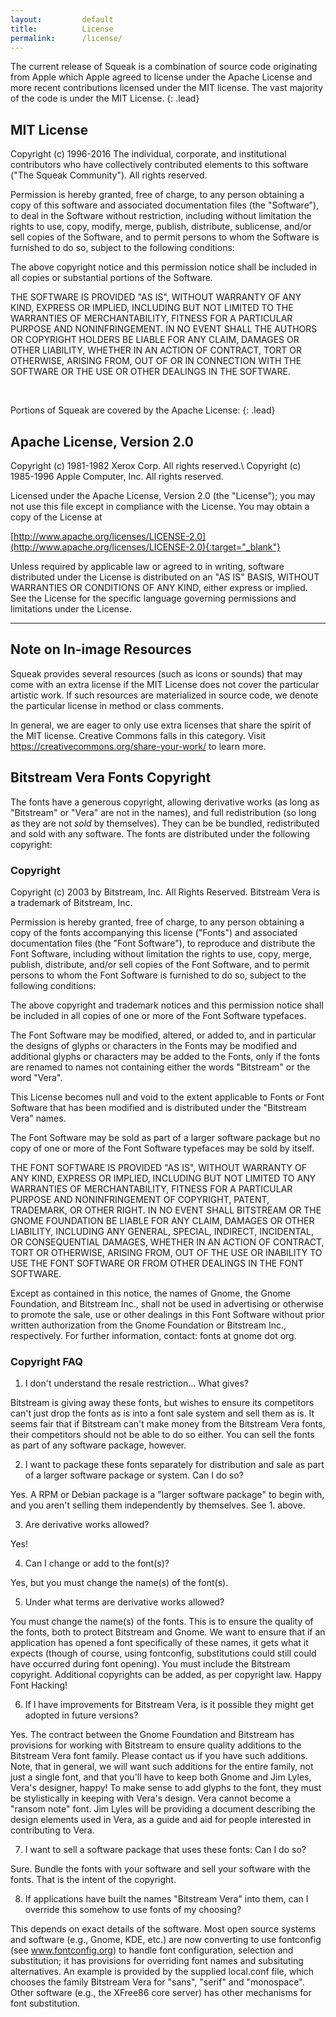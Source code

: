 ```yaml
---
layout:         default
title:          License
permalink:      /license/
---
```


The current release of Squeak is a combination of source code
originating from Apple which Apple agreed to license under the Apache
License and more recent contributions licensed under the MIT license.  The
vast majority of the code is under the MIT License.
{: .lead}


## MIT License

Copyright (c) 1996-2016 The individual, corporate, and institutional contributors
who have collectively contributed elements to this software (&quot;The
Squeak Community&quot;).
All rights reserved.

Permission is hereby granted, free of charge, to any person obtaining a
copy of this software and associated documentation files
(the &quot;Software&quot;), to deal in the Software without restriction,
including without limitation the rights to use, copy, modify, merge,
publish, distribute, sublicense, and/or sell copies of the Software, and to
permit persons to whom the Software is furnished to do so, subject to the
following conditions:

The above copyright notice and this permission notice shall be included
in all copies or substantial portions of the Software.

THE SOFTWARE IS PROVIDED &quot;AS IS&quot;, WITHOUT WARRANTY OF ANY KIND,
EXPRESS OR IMPLIED, INCLUDING BUT NOT LIMITED TO THE WARRANTIES OF
MERCHANTABILITY, FITNESS FOR A PARTICULAR PURPOSE AND NONINFRINGEMENT. IN NO
EVENT SHALL THE AUTHORS OR COPYRIGHT HOLDERS BE LIABLE FOR ANY CLAIM, DAMAGES OR
OTHER LIABILITY, WHETHER IN AN ACTION OF CONTRACT, TORT OR OTHERWISE, ARISING
FROM, OUT OF OR IN CONNECTION WITH THE SOFTWARE OR THE USE OR OTHER DEALINGS
IN THE SOFTWARE.

<br />

Portions of Squeak are covered by the Apache License:
{: .lead}

## Apache License, Version 2.0

Copyright (c) 1981-1982 Xerox Corp. All rights reserved.\\
Copyright (c) 1985-1996 Apple Computer, Inc. All rights reserved.

Licensed under the Apache License, Version 2.0 (the &quot;License&quot;);
you may not use this file except in compliance with the License. You may
obtain a copy of the License at

[http://www.apache.org/licenses/LICENSE-2.0](http://www.apache.org/licenses/LICENSE-2.0){:target="_blank"}

Unless required by applicable law or agreed to in writing, software
distributed under the License is distributed on an &quot;AS IS&quot; BASIS,
WITHOUT WARRANTIES OR CONDITIONS OF ANY KIND, either express or implied. See
the License for the specific language governing permissions and limitations
under the License.

<hr>

## Note on In-image Resources

Squeak provides several resources (such as icons or sounds) that may come with an extra license if the MIT License does not cover the particular artistic work. If such resources are materialized in source code, we denote the particular license in method or class comments.

In general, we are eager to only use extra licenses that share the spirit of the MIT license. Creative Commons falls in this category. Visit <https://creativecommons.org/share-your-work/> to learn more.


## Bitstream Vera Fonts Copyright

The fonts have a generous copyright, allowing derivative works (as
long as &quot;Bitstream&quot; or &quot;Vera&quot; are not in the names), and full
redistribution (so long as they are not *sold* by themselves). They
can be be bundled, redistributed and sold with any software.
The fonts are distributed under the following copyright:


### Copyright

Copyright (c) 2003 by Bitstream, Inc. All Rights Reserved. Bitstream
Vera is a trademark of Bitstream, Inc.

Permission is hereby granted, free of charge, to any person obtaining
a copy of the fonts accompanying this license (&quot;Fonts&quot;) and associated
documentation files (the &quot;Font Software&quot;), to reproduce and distribute
the Font Software, including without limitation the rights to use,
copy, merge, publish, distribute, and/or sell copies of the Font
Software, and to permit persons to whom the Font Software is furnished
to do so, subject to the following conditions:

The above copyright and trademark notices and this permission notice
shall be included in all copies of one or more of the Font Software
typefaces.

The Font Software may be modified, altered, or added to, and in
particular the designs of glyphs or characters in the Fonts may be
modified and additional glyphs or characters may be added to the
Fonts, only if the fonts are renamed to names not containing either
the words &quot;Bitstream&quot; or the word &quot;Vera&quot;.

This License becomes null and void to the extent applicable to Fonts
or Font Software that has been modified and is distributed under the
&quot;Bitstream Vera&quot; names.

The Font Software may be sold as part of a larger software package but
no copy of one or more of the Font Software typefaces may be sold by
itself.

THE FONT SOFTWARE IS PROVIDED &quot;AS IS&quot;, WITHOUT WARRANTY OF ANY KIND,
EXPRESS OR IMPLIED, INCLUDING BUT NOT LIMITED TO ANY WARRANTIES OF
MERCHANTABILITY, FITNESS FOR A PARTICULAR PURPOSE AND NONINFRINGEMENT
OF COPYRIGHT, PATENT, TRADEMARK, OR OTHER RIGHT. IN NO EVENT SHALL
BITSTREAM OR THE GNOME FOUNDATION BE LIABLE FOR ANY CLAIM, DAMAGES OR
OTHER LIABILITY, INCLUDING ANY GENERAL, SPECIAL, INDIRECT, INCIDENTAL,
OR CONSEQUENTIAL DAMAGES, WHETHER IN AN ACTION OF CONTRACT, TORT OR
OTHERWISE, ARISING FROM, OUT OF THE USE OR INABILITY TO USE THE FONT
SOFTWARE OR FROM OTHER DEALINGS IN THE FONT SOFTWARE.

Except as contained in this notice, the names of Gnome, the Gnome
Foundation, and Bitstream Inc., shall not be used in advertising or
otherwise to promote the sale, use or other dealings in this Font
Software without prior written authorization from the Gnome Foundation
or Bitstream Inc., respectively. For further information, contact:
fonts at gnome dot org.

### Copyright FAQ

1. I don't understand the resale restriction… What gives?

Bitstream is giving away these fonts, but wishes to ensure its
competitors can't just drop the fonts as is into a font sale system
and sell them as is. It seems fair that if Bitstream can't make money
from the Bitstream Vera fonts, their competitors should not be able to
do so either. You can sell the fonts as part of any software package,
however.

2. I want to package these fonts separately for distribution and sale as part of a larger software package or system.  Can I do so?

Yes. A RPM or Debian package is a &quot;larger software package&quot; to begin
with, and you aren't selling them independently by themselves.
See 1. above.

3. Are derivative works allowed?

Yes!

4. Can I change or add to the font(s)?

Yes, but you must change the name(s) of the font(s).

5. Under what terms are derivative works allowed?

You must change the name(s) of the fonts. This is to ensure the
quality of the fonts, both to protect Bitstream and Gnome. We want to
ensure that if an application has opened a font specifically of these
names, it gets what it expects (though of course, using fontconfig,
substitutions could still could have occurred during font
opening). You must include the Bitstream copyright. Additional
copyrights can be added, as per copyright law. Happy Font Hacking!

6. If I have improvements for Bitstream Vera, is it possible they might get adopted in future versions?

Yes. The contract between the Gnome Foundation and Bitstream has
provisions for working with Bitstream to ensure quality additions to
the Bitstream Vera font family. Please contact us if you have such
additions. Note, that in general, we will want such additions for the
entire family, not just a single font, and that you'll have to keep
both Gnome and Jim Lyles, Vera's designer, happy! To make sense to add
glyphs to the font, they must be stylistically in keeping with Vera's
design. Vera cannot become a &quot;ransom note&quot; font. Jim Lyles will be
providing a document describing the design elements used in Vera, as a
guide and aid for people interested in contributing to Vera.

7. I want to sell a software package that uses these fonts: Can I do so?

Sure. Bundle the fonts with your software and sell your software
with the fonts. That is the intent of the copyright.

8. If applications have built the names &quot;Bitstream Vera&quot; into them, can I override this somehow to use fonts of my choosing?

This depends on exact details of the software. Most open source
systems and software (e.g., Gnome, KDE, etc.) are now converting to
use fontconfig (see www.fontconfig.org) to handle font configuration,
selection and substitution; it has provisions for overriding font
names and subsituting alternatives. An example is provided by the
supplied local.conf file, which chooses the family Bitstream Vera for
&quot;sans&quot;, &quot;serif&quot; and &quot;monospace&quot;.  Other software (e.g., the XFree86
core server) has other mechanisms for font substitution.
